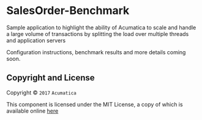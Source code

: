 # SalesOrder-Benchmark
Sample application to highlight the ability of Acumatica to scale and handle a large volume of transactions by splitting the load over multiple threads and application servers

Configuration instructions, benchmark results and more details coming soon.

## Copyright and License

Copyright © `2017` `Acumatica`

This component is licensed under the MIT License, a copy of which is available online [here](LICENSE.md)